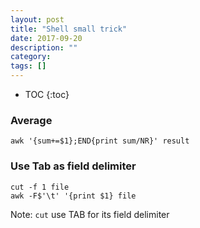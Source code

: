 ```yaml
---
layout: post
title: "Shell small trick"
date: 2017-09-20
description: ""
category: 
tags: []
---
```

* TOC
{:toc}


### Average

```
awk '{sum+=$1};END{print sum/NR}' result
```

### Use Tab as field delimiter

```
cut -f 1 file
awk -F$'\t' '{print $1} file
```

Note: `cut` use TAB for its field delimiter

